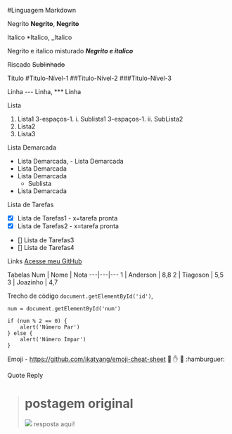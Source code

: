 #Linguagem Markdown


Negrito
**Negrito**, __Negrito__


Italico
*Italico, _Italico


Negrito e italico misturado
__*Negrito e italico*__


Riscado
~~Sublinhado~~


Titulo
#Titulo-Nível-1
##Titulo-Nível-2
###Titulo-Nível-3


Linha
--- Linha, *** Linha


Lista
1. Lista1
   3-espaços-1. i. Sublista1
   3-espaços-1. ii. SubLista2
1. Lista2
1. Lista3


Lista Demarcada
* Lista Demarcada, - Lista Demarcada
* Lista Demarcada
* Lista Demarcada
   * Sublista
* Lista Demarcada


Lista de Tarefas
- [x] Lista de Tarefas1 - x=tarefa pronta
- [x] Lista de Tarefas2 - x=tarefa pronta
- [] Lista de Tarefas3
- [] Lista de Tarefas4


Links
[Acesse meu GitHub](https://andersonroldao.github.io)


Tabelas
Num | Nome | Nota
---|---|---
1 | Anderson | 8,8
2 | Tiagoson | 5,5
3 | Joazinho | 4,7


Trecho de código
`document.getElementById('id')`,
```
num = document.getElementById('num')

if (num % 2 == 0) {
    alert('Número Par')
} else {
    alert('Número Ímpar')
}
```


Emoji - https://github.com/ikatyang/emoji-cheat-sheet
:vulcan_salute:
:hand:
:haircut:
:hamburguer:


Quote Reply
> # postagem original
> ![](https://sitedapostagem.com)
resposta aqui!